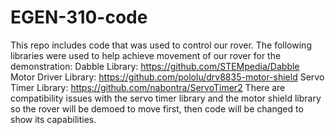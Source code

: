 # EGEN-310-code
This repo includes code that was used to control our rover.
The following libraries were used to help achieve movement of our rover for the demonstration: 
Dabble Library: https://github.com/STEMpedia/Dabble
Motor Driver Library: https://github.com/pololu/drv8835-motor-shield
Servo Timer Library: https://github.com/nabontra/ServoTimer2
There are compatibility issues with the servo timer library and the motor shield library so the rover will be demoed to move first, then code will be changed to show
its capabilities. 
